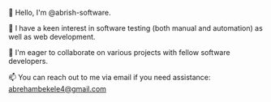
👋 Hello, I'm @abrish-software.

👀 I have a keen interest in software testing (both manual and automation) as well as web development.

💞️ I'm eager to collaborate on various projects with fellow software developers.

📫 You can reach out to me via email if you need assistance: abrehambekele4@gmail.com

<!---
abrish-software/abrish-software is a ✨ special ✨ repository because its `README.md` (this file) appears on your GitHub profile.
You can click the Preview link to take a look at your changes.
--->
